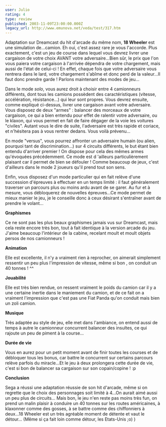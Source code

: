 ```yaml
---
user: Julio
rating: 4
type: review
published: 2003-11-09T23:00:00.000Z
legacy_url: http://www.emunova.net/veda/test/317.htm
---
```

Adaptation sur Dreamcast du hit d'arcade du même nom, **18 Wheeler** est une simulation de...camion. Eh oui, c'est assez rare je vous l'accorde. Plus exactement, c'est un jeu de course dans lequel vous devrez livrer une cargaison de votre choix AVANT votre adversaire...Bien sûr, le prix que l'on vous paiera votre cargaison à l'arrivée dépendra de votre chargement, mais aussi de l'état de celui-ci ! En effet, chaque fois que votre adversaire vous rentrera dans le lard, votre chargement s'abîme et donc perd de la valeur...Il faut donc prendre garde ! Parlons maintenant des modes de jeu...  

  

Dans le mode _solo_, vous aurez droit à choisir entre 4 camionneurs différents, dont tous les camions possèdent des caractéristiques (vitesse, accélération, résistance...) qui leur sont propres. Vous devrez ensuite, comme expliqué ci-dessus, livrer une cargaison avant votre adversaire. Vous disposez de deux "armes" : balancer des morceaux de votre cargaison, ce qui a bien entendu pour effet de ralentir votre adversaire, ou le klaxon, qui vous permet en fait de faire dégager de la voie les voitures "civiles". Autant vous le dire de suite, l'adversaire est très rapide et coriace, et n'hésitera pas à vous rentrer dedans. Vous voilà prévenu...  

  

En mode "versus", vous pourrez affronter un adversaire humain (ou alien, pourquoi tant de discrimination...) sur 4 circuits différents, le but étant bien entendu d'arriver premier ! On dispose pour cela des mêmes armes qu'évoquées précédemment. Ce mode est d 'ailleurs particulièrement plaisant car il permet de bien se défouler ! Comme beaucoup de jeux, c'est d'ailleurs dans le mode 2 joueurs qu'il prend tout son sens.  

  

Enfin, vous disposez d'un mode particulier qui en fait relève d'une succession d'épreuves à effectuer en un temps limité : il faut généralement traverser un parcours plus ou moins ardu avant de se garer. Au fur et à mesure, vous débloquerez de nouvelles épreuves...Ce mode permet de mieux manier le jeu, je le conseille donc à ceux désirant s'entraîner avant de prendre le volant...  

  

  

  

**Graphismes**  

  

Ce ne sont pas les plus beaux graphismes jamais vus sur Dreamcast, mais cela reste encore très bon, tout à fait identique à la version arcade du jeu. J'aime beaucoup l'intérieur de la cabine, recelant moult et moult objets persos de nos camionneurs !   

  

  

**Animation**  

  

Elle est excellente, il n'y a vraiment rien à reprocher, on aimerait simplement ressentir un peu plus l'impression de vitesse, même si bon , on conduit un 40 tonnes ! ^^  

  

  

**Jouabilité**  

  

Elle est très bien rendue, on ressent vraiment le poids du camion car il y a une certaine inertie dans le maniement du camion, et de ce fait on a vraiment l'impression que c'est pas une Fiat Panda qu'on conduit mais bien un zoli camion.  

  

  

**Musique**  

  

Très adaptée au style de jeu, elle met dans l'ambiance, on entend aussi de temps à autre le camionneur concurrent balancer des insultes, ce qui rajoute un peu de piment à la course...  

  

  

  

**Durée de vie**  

  

Vous en aurez pour un petit moment avant de finir toutes les courses et de débloquer tous les bonus, car battre le concurrent sur certains parcours relève parfois du miracle...Et le jeu à deux prolongera cette durée de vie, c'est si bon de balancer sa cargaison sur son copain/copine ! :p  

  

  

  

**Conclusion**  

  

Sega a réussi une adaptation réussie de son hit d'arcade, même si on regrette que le choix des personnages soit limité à 4...On aurait aimé aussi un peu plus de circuits... Mais bon, le jeu n'en reste pas moins très fun, on prend un malin plaisir à conduire un 40 tonnes sur les routes américaines, à klaxonner comme des gosses, à se battre comme des chiffonniers à deux...18 Wheeler est un très agréable moment de détente et vaut le détour... (Même si ça fait loin comme détour, les Etats-Unis ;o) )